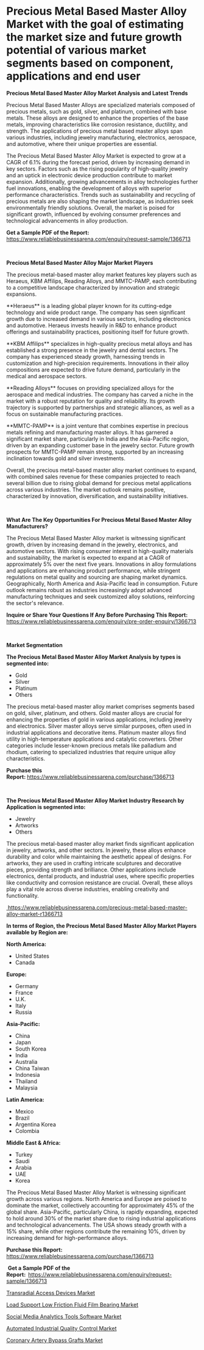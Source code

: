 <p><h1>Precious Metal Based Master Alloy Market with the goal of estimating the market size and future growth potential of various market segments based on component, applications and end user</h1></p><p><strong>Precious Metal Based Master Alloy Market Analysis and Latest Trends</strong></p>
<p><p>Precious Metal Based Master Alloys are specialized materials composed of precious metals, such as gold, silver, and platinum, combined with base metals. These alloys are designed to enhance the properties of the base metals, improving characteristics like corrosion resistance, ductility, and strength. The applications of precious metal based master alloys span various industries, including jewelry manufacturing, electronics, aerospace, and automotive, where their unique properties are essential.</p><p>The Precious Metal Based Master Alloy Market is expected to grow at a CAGR of 6.1% during the forecast period, driven by increasing demand in key sectors. Factors such as the rising popularity of high-quality jewelry and an uptick in electronic device production contribute to market expansion. Additionally, growing advancements in alloy technologies further fuel innovations, enabling the development of alloys with superior performance characteristics. Trends such as sustainability and recycling of precious metals are also shaping the market landscape, as industries seek environmentally friendly solutions. Overall, the market is poised for significant growth, influenced by evolving consumer preferences and technological advancements in alloy production.</p></p>
<p><strong>Get a Sample PDF of the Report:&nbsp;</strong> <a href="https://www.reliablebusinessarena.com/enquiry/request-sample/1366713?utm_campaign=1841&utm_medium=2&utm_source=Github&utm_content=ia&utm_term=06122024&utm_id=precious-metal-based-master-alloy">https://www.reliablebusinessarena.com/enquiry/request-sample/1366713</a></p>
<p>&nbsp;</p>
<p><strong>Precious Metal Based Master Alloy Major Market Players</strong></p>
<p><p>The precious metal-based master alloy market features key players such as Heraeus, KBM Affilips, Reading Alloys, and MMTC-PAMP, each contributing to a competitive landscape characterized by innovation and strategic expansions.</p><p>**Heraeus** is a leading global player known for its cutting-edge technology and wide product range. The company has seen significant growth due to increased demand in various sectors, including electronics and automotive. Heraeus invests heavily in R&D to enhance product offerings and sustainability practices, positioning itself for future growth.</p><p>**KBM Affilips** specializes in high-quality precious metal alloys and has established a strong presence in the jewelry and dental sectors. The company has experienced steady growth, harnessing trends in customization and high-precision requirements. Innovations in their alloy compositions are expected to drive future demand, particularly in the medical and aerospace sectors.</p><p>**Reading Alloys** focuses on providing specialized alloys for the aerospace and medical industries. The company has carved a niche in the market with a robust reputation for quality and reliability. Its growth trajectory is supported by partnerships and strategic alliances, as well as a focus on sustainable manufacturing practices.</p><p>**MMTC-PAMP** is a joint venture that combines expertise in precious metals refining and manufacturing master alloys. It has garnered a significant market share, particularly in India and the Asia-Pacific region, driven by an expanding customer base in the jewelry sector. Future growth prospects for MMTC-PAMP remain strong, supported by an increasing inclination towards gold and silver investments.</p><p>Overall, the precious metal-based master alloy market continues to expand, with combined sales revenue for these companies projected to reach several billion due to rising global demand for precious metal applications across various industries. The market outlook remains positive, characterized by innovation, diversification, and sustainability initiatives.</p></p>
<p>&nbsp;</p>
<p><strong>What Are The Key Opportunities For Precious Metal Based Master Alloy Manufacturers?</strong></p>
<p><p>The Precious Metal Based Master Alloy market is witnessing significant growth, driven by increasing demand in the jewelry, electronics, and automotive sectors. With rising consumer interest in high-quality materials and sustainability, the market is expected to expand at a CAGR of approximately 5% over the next five years. Innovations in alloy formulations and applications are enhancing product performance, while stringent regulations on metal quality and sourcing are shaping market dynamics. Geographically, North America and Asia-Pacific lead in consumption. Future outlook remains robust as industries increasingly adopt advanced manufacturing techniques and seek customized alloy solutions, reinforcing the sector's relevance.</p></p>
<p><strong>Inquire or Share Your Questions If Any Before Purchasing This Report:</strong> <a href="https://www.reliablebusinessarena.com/enquiry/pre-order-enquiry/1366713?utm_campaign=1841&utm_medium=2&utm_source=Github&utm_content=ia&utm_term=06122024&utm_id=precious-metal-based-master-alloy">https://www.reliablebusinessarena.com/enquiry/pre-order-enquiry/1366713</a></p>
<p>&nbsp;</p>
<p><strong>Market Segmentation</strong></p>
<p><strong>The Precious Metal Based Master Alloy Market Analysis by types is segmented into:</strong></p>
<p><ul><li>Gold</li><li>Silver</li><li>Platinum</li><li>Others</li></ul></p>
<p><p>The precious metal-based master alloy market comprises segments based on gold, silver, platinum, and others. Gold master alloys are crucial for enhancing the properties of gold in various applications, including jewelry and electronics. Silver master alloys serve similar purposes, often used in industrial applications and decorative items. Platinum master alloys find utility in high-temperature applications and catalytic converters. Other categories include lesser-known precious metals like palladium and rhodium, catering to specialized industries that require unique alloy characteristics.</p></p>
<p><strong>Purchase this Report:&nbsp;</strong><a href="https://www.reliablebusinessarena.com/purchase/1366713?utm_campaign=1841&utm_medium=2&utm_source=Github&utm_content=ia&utm_term=06122024&utm_id=precious-metal-based-master-alloy">https://www.reliablebusinessarena.com/purchase/1366713</a></p>
<p>&nbsp;</p>
<p><strong>The Precious Metal Based Master Alloy Market Industry Research by Application is segmented into:</strong></p>
<p><ul><li>Jewelry</li><li>Artworks</li><li>Others</li></ul></p>
<p><p>The precious metal-based master alloy market finds significant application in jewelry, artworks, and other sectors. In jewelry, these alloys enhance durability and color while maintaining the aesthetic appeal of designs. For artworks, they are used in crafting intricate sculptures and decorative pieces, providing strength and brilliance. Other applications include electronics, dental products, and industrial uses, where specific properties like conductivity and corrosion resistance are crucial. Overall, these alloys play a vital role across diverse industries, enabling creativity and functionality.</p></p>
<p><a href="https://www.reliablebusinessarena.com/precious-metal-based-master-alloy-market-r1366713?utm_campaign=1841&utm_medium=2&utm_source=Github&utm_content=ia&utm_term=06122024&utm_id=precious-metal-based-master-alloy">&nbsp;https://www.reliablebusinessarena.com/precious-metal-based-master-alloy-market-r1366713</a></p>
<p><strong>In terms of Region, the Precious Metal Based Master Alloy Market Players available by Region are:</strong></p>
<p>
    <p> <strong> North America: </strong>
        <ul>
            <li>United States</li>
            <li>Canada</li>
        </ul>
        </p> 
    <p> <strong> Europe: </strong>
        <ul>
            <li>Germany</li>
            <li>France</li>
            <li>U.K.</li>
            <li>Italy</li>
            <li>Russia</li>
        </ul>
        </p> 
    <p> <strong> Asia-Pacific: </strong>
        <ul>
            <li>China</li>
            <li>Japan</li>
            <li>South Korea</li>
            <li>India</li>
            <li>Australia</li>
            <li>China Taiwan</li>
            <li>Indonesia</li>
            <li>Thailand</li>
            <li>Malaysia</li>
        </ul>
        </p> 
    <p> <strong> Latin America: </strong>
        <ul>
            <li>Mexico</li>
            <li>Brazil</li>
            <li>Argentina Korea</li>
            <li>Colombia</li>
        </ul>
        </p> 
    <p> <strong> Middle East & Africa: </strong>
        <ul>
            <li>Turkey</li>
            <li>Saudi</li>
            <li>Arabia</li>
            <li>UAE</li>
            <li>Korea</li>
        </ul>
    </p>
    </p>
<p><p>The Precious Metal Based Master Alloy Market is witnessing significant growth across various regions. North America and Europe are poised to dominate the market, collectively accounting for approximately 45% of the global share. Asia-Pacific, particularly China, is rapidly expanding, expected to hold around 30% of the market share due to rising industrial applications and technological advancements. The USA shows steady growth with a 15% share, while other regions contribute the remaining 10%, driven by increasing demand for high-performance alloys.</p></p>
<p><strong>Purchase this Report: </strong><a href="https://www.reliablebusinessarena.com/purchase/1366713?utm_campaign=1841&utm_medium=2&utm_source=Github&utm_content=ia&utm_term=06122024&utm_id=precious-metal-based-master-alloy">https://www.reliablebusinessarena.com/purchase/1366713</a></p>
<p>&nbsp;<strong>Get a Sample PDF of the Report:&nbsp;&nbsp;</strong><a href="https://www.reliablebusinessarena.com/enquiry/request-sample/1366713?utm_campaign=1841&utm_medium=2&utm_source=Github&utm_content=ia&utm_term=06122024&utm_id=precious-metal-based-master-alloy">https://www.reliablebusinessarena.com/enquiry/request-sample/1366713</a></p>
<p><strong></strong></p>
<p><p><a href="https://www.linkedin.com/pulse/transradial-access-devices-revenue-growth-report-2024-2031-85exf?utm_campaign=1841&utm_medium=2&utm_source=Github&utm_content=ia&utm_term=06122024&utm_id=precious-metal-based-master-alloy">Transradial Access Devices Market</a></p><p><a href="https://issuu.com/reportprime-2/docs/load-support-low-friction-fluid-film-bearing-marke?utm_campaign=1841&utm_medium=2&utm_source=Github&utm_content=ia&utm_term=06122024&utm_id=precious-metal-based-master-alloy">Load Support Low Friction Fluid Film Bearing Market</a></p><p><a href="https://issuu.com/reportprime-2/docs/social-media-analytics-tools-software-market-size-?utm_campaign=1841&utm_medium=2&utm_source=Github&utm_content=ia&utm_term=06122024&utm_id=precious-metal-based-master-alloy">Social Media Analytics Tools Software Market</a></p><p><a href="https://www.linkedin.com/pulse/exploring-automated-industrial-quality-control-market-trends-g7ksf?utm_campaign=1841&utm_medium=2&utm_source=Github&utm_content=ia&utm_term=06122024&utm_id=precious-metal-based-master-alloy">Automated Industrial Quality Control Market</a></p><p><a href="https://www.linkedin.com/pulse/insight-coronary-artery-bypass-grafts-market-size-expected-e1qbe?utm_campaign=1841&utm_medium=2&utm_source=Github&utm_content=ia&utm_term=06122024&utm_id=precious-metal-based-master-alloy">Coronary Artery Bypass Grafts Market</a></p></p>